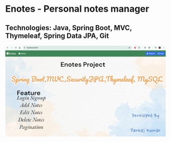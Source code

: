 # Enotes - Personal notes manager

## Technologies: Java, Spring Boot, MVC, Thymeleaf, Spring Data JPA, Git

![image alt](https://github.com/Pankajword/Enotes-Springboot/blob/b4b882edade7d7dc0ab32f3cdb61131f7d3e12e9/HomeScreenshot.png)
